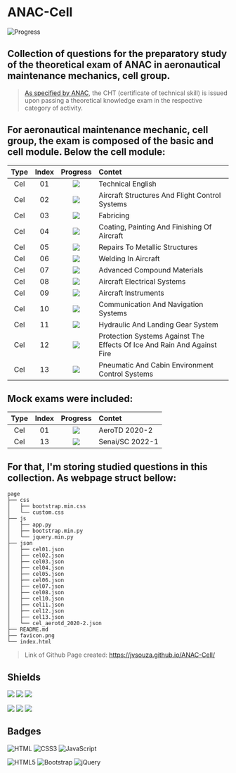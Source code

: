 # ANAC-Cell
![Progress](https://progress-bar.dev/84/?title=Completed%20&width=160&color=54aeff)

## Collection of questions for the preparatory study of the theoretical exam of ANAC in aeronautical maintenance mechanics, cell group.
> [As specified by ANAC](https://www.gov.br/anac/pt-br/assuntos/regulados/profissionais-da-aviacao-civil/processo-de-licencas-e-habilitacoes/arquivos/Port41452021ExamesteoricoseAnexos.pdf), the CHT (certificate of technical skill) is issued upon passing a theoretical knowledge exam in the respective category of activity.

## For aeronautical maintenance mechanic, cell group, the exam is composed of the basic and cell module. Below the cell module:
| Type | Index | Progress | Contet |
| :--: | :---: | :------: | :----- |
| Cel | 01 | ![](https://img.shields.io/badge/-Done-success) | Technical English |
| Cel | 02 | ![](https://img.shields.io/badge/-Doing-important) | Aircraft Structures And Flight Control Systems |
| Cel | 03 | ![](https://img.shields.io/badge/-Done-success) | Fabricing |
| Cel | 04 | ![](https://img.shields.io/badge/-Done-success) | Coating, Painting And Finishing Of Aircraft |
| Cel | 05 | ![](https://img.shields.io/badge/-Done-success) | Repairs To Metallic Structures |
| Cel | 06 | ![](https://img.shields.io/badge/-Done-success) | Welding In Aircraft |
| Cel | 07 | ![](https://img.shields.io/badge/-Done-success) | Advanced Compound Materials |
| Cel | 08 | ![](https://img.shields.io/badge/-Done-success) | Aircraft Electrical Systems |
| Cel | 09 | ![](https://img.shields.io/badge/-Doing-important) | Aircraft Instruments |
| Cel | 10 | ![](https://img.shields.io/badge/-Done-success) | Communication And Navigation Systems |
| Cel | 11 | ![](https://img.shields.io/badge/-Done-success) | Hydraulic And Landing Gear System |
| Cel | 12 | ![](https://img.shields.io/badge/-Done-success) | Protection Systems Against The Effects Of Ice And Rain And Against Fire |
| Cel | 13 | ![](https://img.shields.io/badge/-Done-success) | Pneumatic And Cabin Environment Control Systems |

## Mock exams were included:
| Type | Index | Progress | Contet |
| :--: | :---: | :------: | :----- |
| Cel | 01 | ![](https://img.shields.io/badge/-Done-success) | AeroTD 2020-2 |
| Cel | 13 | ![](https://img.shields.io/badge/-ToDo-inactive) | Senai/SC 2022-1 |

## For that, I'm storing studied questions in this collection. As webpage struct bellow:
```text
page
├── css
│   ├── bootstrap.min.css
│   └── custom.css
├── js
│   ├── app.py
│   ├── bootstrap.min.py
│   └── jquery.min.py
├── json
│   ├── cel01.json
│   ├── cel02.json
│   ├── cel03.json
│   ├── cel04.json
│   ├── cel05.json
│   ├── cel06.json
│   ├── cel07.json
│   ├── cel08.json
│   ├── cel10.json
│   ├── cel11.json
│   ├── cel12.json
│   ├── cel13.json
│   └── cel_aerotd_2020-2.json
├── README.md
├── favicon.png
└── index.html

```

> Link of Github Page created: https://jvsouza.github.io/ANAC-Cell/

## Shields
[![](https://img.shields.io/github/languages/top/jvsouza/ANAC-Cell)]()
[![](https://img.shields.io/github/languages/count/jvsouza/ANAC-Cell)]()
[![](https://img.shields.io/github/license/jvsouza/ANAC-Cell)]()

[![](https://img.shields.io/github/languages/code-size/jvsouza/ANAC-Cell)]()
[![](https://img.shields.io/github/repo-size/jvsouza/ANAC-Cell)]()
[![](https://img.shields.io/github/last-commit/jvsouza/ANAC-Cell)]()

## Badges
![HTML](https://img.shields.io/badge/HTML-239120?style=for-the-badge&logo=html5&logoColor=white)
![CSS3](https://img.shields.io/badge/css3-%231572B6.svg?style=for-the-badge&logo=css3&logoColor=white)
![JavaScript](https://img.shields.io/badge/javascript-%23323330.svg?style=for-the-badge&logo=javascript&logoColor=%23F7DF1E)

![HTML5](https://img.shields.io/badge/html5-%23E34F26.svg?style=for-the-badge&logo=html5&logoColor=white)
![Bootstrap](https://img.shields.io/badge/bootstrap-%23563D7C.svg?style=for-the-badge&logo=bootstrap&logoColor=white)
![jQuery](https://img.shields.io/badge/jquery-%230769AD.svg?style=for-the-badge&logo=jquery&logoColor=white)
